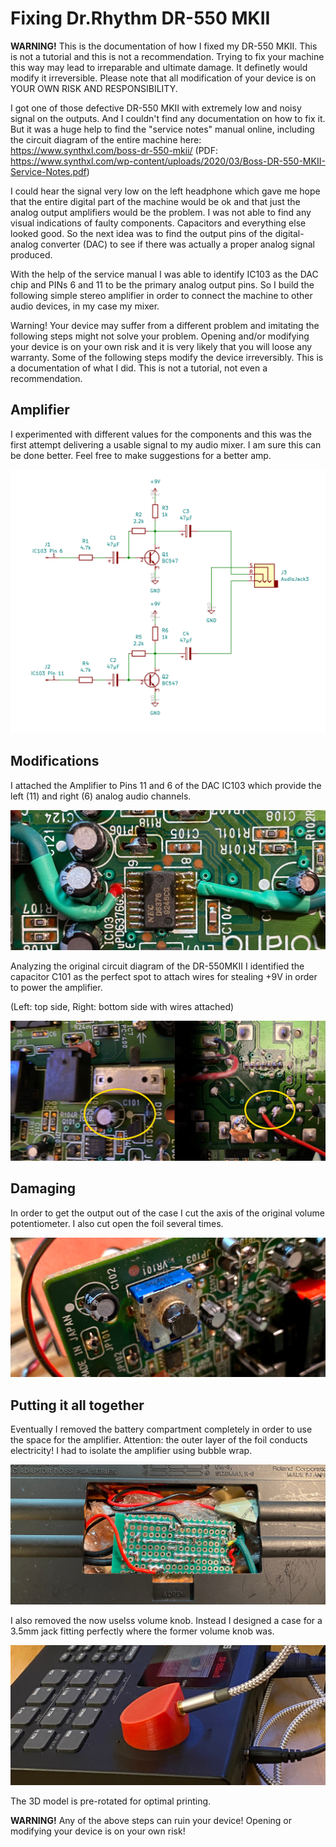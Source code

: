 # Fixing Dr.Rhythm DR-550 MKII 

**WARNING!** This is the documentation of how I fixed my DR-550 MKII. This is not a tutorial and this is not a recommendation. Trying to fix your machine this way may lead to irreparable and ultimate damage. It definetly would modify it irreversible. Please note that all modification of your device is on YOUR OWN RISK AND RESPONSIBILITY.

I got one of those defective DR-550 MKII with extremely low and noisy signal on the outputs. And I couldn't find any documentation on how to fix it. But it was a huge help to find the "service notes" manual online, including the circuit diagram of the entire machine here: https://www.synthxl.com/boss-dr-550-mkii/ (PDF: https://www.synthxl.com/wp-content/uploads/2020/03/Boss-DR-550-MKII-Service-Notes.pdf)

I could hear the signal very low on the left headphone which gave me hope that the entire digital part of the machine would be ok and that just the analog output amplifiers would be the problem. I was not able to find any visual indications of faulty components. Capacitors and everything else looked good. So the next idea was to find the output pins of the digital-analog converter (DAC) to see if there was actually a proper analog signal produced.

With the help of the service manual I was able to identify IC103 as the DAC chip and PINs 6 and 11 to be the primary analog output pins. So I build the following simple stereo amplifier in order to connect the machine to other audio devices, in my case my mixer.

Warning! Your device may suffer from a different problem and imitating the following steps might not solve your problem. Opening and/or modifying your device is on your own risk and it is very likely that you will loose any warranty. Some of the following steps modify the device irreversibly. This is a documentation of what I did. This is not a tutorial, not even a recommendation.

## Amplifier

I experimented with different values for the components and this was the first attempt delivering a usable signal to my audio mixer. I am sure this can be done better. Feel free to make suggestions for a better amp.

![Stereo Amplifier](amplifier/circuit.png)

## Modifications

I attached the Amplifier to Pins 11 and 6 of the DAC IC103 which provide the left (11) and right (6) analog audio channels.

![ataching to DAC](photos/IC103.jpeg)

Analyzing the original circuit diagram of the DR-550MKII I identified the capacitor C101 as the perfect spot to attach wires for stealing +9V in order to power the amplifier. 

(Left: top side, Right: bottom side with wires attached)

![powering the DAC](photos/C101.jpeg)

## Damaging

In order to get the output out of the case I cut the axis of the original volume potentiometer. I also cut open the foil several times.

![cutting](photos/shortpoti.jpeg)

## Putting it all together

Eventually I removed the battery compartment completely in order to use the space for the amplifier. Attention: the outer layer of the foil conducts electricity! I had to isolate the amplifier using bubble wrap.

![cutting](photos/battcomp.jpg)

I also removed the now uselss volume knob. Instead I designed a case for a 3.5mm jack fitting perfectly where the former volume knob was.

![cutting](photos/new.jpg)

The 3D model is pre-rotated for optimal printing.

**WARNING!** Any of the above steps can ruin your device! Opening or modifying your device is on your own risk!
